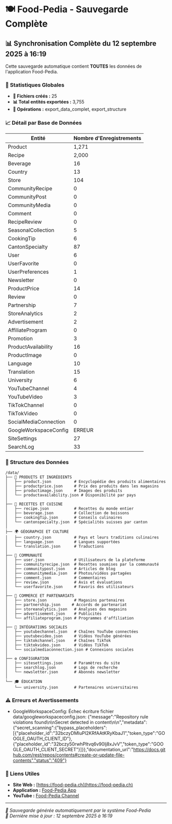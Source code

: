 # 🍽️ Food-Pedia - Sauvegarde Complète

## 📊 Synchronisation Complète du 12 septembre 2025 à 16:19

Cette sauvegarde automatique contient **TOUTES** les données de l'application Food-Pedia.

### 🎯 Statistiques Globales
- **📁 Fichiers créés :** 25
- **📊 Total entités exportées :** 3,755
- **🚀 Opérations :** export_data_complet, export_structure

### 📈 Détail par Base de Données

| Entité | Nombre d'Enregistrements |
|--------|---------------------------|
| Product | 1,271 |
| Recipe | 2,000 |
| Beverage | 16 |
| Country | 13 |
| Store | 104 |
| CommunityRecipe | 0 |
| CommunityPost | 0 |
| CommunityMedia | 0 |
| Comment | 0 |
| RecipeReview | 0 |
| SeasonalCollection | 5 |
| CookingTip | 6 |
| CantonSpecialty | 87 |
| User | 6 |
| UserFavorite | 0 |
| UserPreferences | 1 |
| Newsletter | 0 |
| ProductPrice | 14 |
| Review | 0 |
| Partnership | 7 |
| StoreAnalytics | 2 |
| Advertisement | 2 |
| AffiliateProgram | 0 |
| Promotion | 3 |
| ProductAvailability | 16 |
| ProductImage | 0 |
| Language | 10 |
| Translation | 15 |
| University | 6 |
| YouTubeChannel | 4 |
| YouTubeVideo | 3 |
| TikTokChannel | 0 |
| TikTokVideo | 0 |
| SocialMediaConnection | 0 |
| GoogleWorkspaceConfig | ERREUR |
| SiteSettings | 27 |
| SearchLog | 33 |

### 📁 Structure des Données
```
/data/
├── 🥗 PRODUITS ET INGRÉDIENTS
│   ├── product.json          # Encyclopédie des produits alimentaires
│   ├── productprice.json     # Prix des produits dans les magasins
│   ├── productimage.json     # Images des produits
│   └── productavailability.json # Disponibilité par pays
│
├── 🍳 RECETTES ET CUISINE
│   ├── recipe.json           # Recettes du monde entier
│   ├── beverage.json         # Collection de boissons
│   ├── cookingTip.json       # Conseils culinaires
│   └── cantonspecialty.json  # Spécialités suisses par canton
│
├── 🌍 GÉOGRAPHIE ET CULTURE
│   ├── country.json          # Pays et leurs traditions culinaires
│   ├── language.json         # Langues supportées
│   └── translation.json      # Traductions
│
├── 👥 COMMUNAUTÉ
│   ├── user.json             # Utilisateurs de la plateforme
│   ├── communityrecipe.json  # Recettes soumises par la communauté
│   ├── communitypost.json    # Articles de blog
│   ├── communitymedia.json   # Photos/vidéos partagées
│   ├── comment.json          # Commentaires
│   ├── review.json           # Avis et évaluations
│   └── userfavorite.json     # Favoris des utilisateurs
│
├── 🏪 COMMERCE ET PARTENARIATS
│   ├── store.json            # Magasins partenaires
│   ├── partnership.json     # Accords de partenariat
│   ├── storeanalytics.json   # Analyses des magasins
│   ├── advertisement.json    # Publicités
│   └── affiliateprogram.json # Programmes d'affiliation
│
├── 📱 INTÉGRATIONS SOCIALES
│   ├── youtubechannel.json   # Chaînes YouTube connectées
│   ├── youtubevideo.json     # Vidéos YouTube générées
│   ├── tiktokchannel.json    # Chaînes TikTok
│   ├── tiktokvideo.json      # Vidéos TikTok
│   └── socialmediaconnection.json # Connexions sociales
│
├── ⚙️ CONFIGURATION
│   ├── sitesettings.json     # Paramètres du site
│   ├── searchlog.json        # Logs de recherche
│   └── newsletter.json       # Abonnés newsletter
│
└── 🎓 ÉDUCATION
    └── university.json       # Partenaires universitaires
```

### ⚠️ Erreurs et Avertissements
- GoogleWorkspaceConfig: Échec écriture fichier data/googleworkspaceconfig.json: {"message":"Repository rule violations found\n\nSecret detected in content\n\n","metadata":{"secret_scanning":{"bypass_placeholders":[{"placeholder_id":"32bczyDMIuPI2KRfAAtKRyKbaJ1","token_type":"GOOGLE_OAUTH_CLIENT_ID"},{"placeholder_id":"32bczy50rwhPItvq6v90lj8xJvV","token_type":"GOOGLE_OAUTH_CLIENT_SECRET"}]}},"documentation_url":"https://docs.github.com/rest/repos/contents#create-or-update-file-contents","status":"409"}

### 🔗 Liens Utiles
- **Site Web :** [https://food-pedia.ch](https://food-pedia.ch)
- **Application :** [Food-Pedia App](https://preview--food-pedia-60244209.base44.app/)
- **YouTube :** [Food-Pedia Channel](https://www.youtube.com/@Food-Pedia-ch)

---
*🤖 Sauvegarde générée automatiquement par le système Food-Pedia*  
*📅 Dernière mise à jour : 12 septembre 2025 à 16:19*